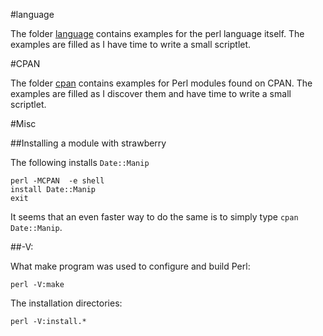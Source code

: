 #language

The folder [language](https://github.com/ReneNyffenegger/development_misc/tree/master/perl/language#readme) contains examples for the perl language itself. The examples are filled as
I have time to write a small scriptlet.

#CPAN

The folder [cpan](https://github.com/ReneNyffenegger/development_misc/tree/master/perl/cpan#readme) contains examples for Perl modules found on CPAN. The examples are filled as 
I discover them and have time to write a small scriptlet.

#Misc

##Installing a module with strawberry

The following installs `Date::Manip`

    perl -MCPAN  -e shell
    install Date::Manip
    exit

It seems that an even faster way to do the same is to simply type `cpan Date::Manip`.

##-V:

What make program was used to configure and build Perl:

    perl -V:make

The installation directories:

    perl -V:install.*
